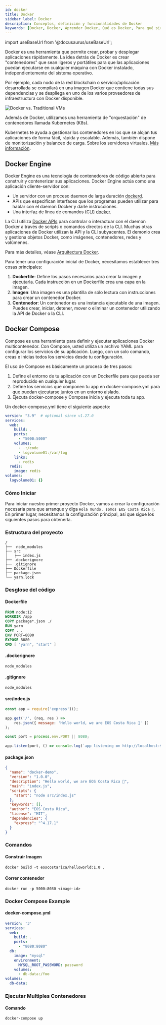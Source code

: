 ```yaml
---
id: docker
title: Docker
sidebar_label: Docker
description: Conceptos, definición y funcionalidades de Docker
keywords: [Docker, Docker, Aprender Docker, Qué es Docker, Para qué sirve Docker, Cómo funciona Docker, Cómo usar docker]
---
```


import useBaseUrl from '@docusaurus/useBaseUrl';

Docker es una herramienta que permite crear, probar y desplegar aplicaciones rápidamente. La idea detrás de Docker es crear "contenedores" que sean ligeros y portátiles para que las aplicaciones puedan ejecutarse en cualquier máquina con Docker instalado, independientemente del sistema operativo.

Por ejemplo, cada nodo de la red blockchain o servicio/aplicación desarrollada se compilará en una imagen Docker que contiene todas sus dependencias y se despliega en uno de los varios proveedores de infraestructura con Docker disponible.

<div style={{  textAlign: "center" }}>
<img alt="Docker vs. Traditional VMs"   src={ useBaseUrl( '/img/documentation-images/Docker-containerized-and-vm-transparent-bg.png' )} />
</div>

Además de Docker, utilizamos una herramienta de "orquestación" de contenedores llamada Kubernetes (K8s).

Kubernetes te ayuda a gestionar los contenedores en los que se alojan tus aplicaciones de forma fácil, rápida y escalable. Además, también dispone de monitorización y balanceo de carga. Sobre los servidores virtuales. [Más información](https://guias.eoscostarica.io/docs/devops#introducci%C3%B3n-a-kubernetes-y-docker).

## Docker Engine

Docker Engine es una tecnología de contenedores de código abierto para construir y contenerizar sus aplicaciones. Docker Engine actúa como una aplicación cliente-servidor con:

- Un servidor con un proceso daemon de larga duración [dockerd](https://docs.docker.com/engine/reference/commandline/dockerd).
- APIs que especifican interfaces que los programas pueden utilizar para hablar con el daemon Docker y darle instrucciones.
- Una interfaz de línea de comandos (CLI) [docker](https://docs.docker.com/engine/reference/commandline/cli/).

La CLI utiliza [Docker APIs](https://docs.docker.com/engine/api/) para controlar o interactuar con el daemon Docker a través de scripts o comandos directos de la CLI. Muchas otras aplicaciones de Docker utilizan la API y la CLI subyacentes. El demonio crea y gestiona objetos Docker, como imágenes, contenedores, redes y volúmenes.

Para más detalles, véase [Arquitectura Docker](https://docs.docker.com/get-started/overview/#docker-architecture).

Para tener una configuración inicial de Docker, necesitamos establecer tres cosas principales:

1. **Dockerfile**: Define los pasos necesarios para crear la imagen y ejecutarla. Cada instrucción en un Dockerfile crea una capa en la imagen.
1. **Imagen**: Una imagen es una plantilla de sólo lectura con instrucciones para crear un contenedor Docker.
1. **Contenedor**: Un contenedor es una instancia ejecutable de una imagen. Puedes crear, iniciar, detener, mover o eliminar un contenedor utilizando la API de Docker o la CLI.

## Docker Compose

Compose es una herramienta para definir y ejecutar aplicaciones Docker multicontenedor. Con Compose, usted utiliza un archivo YAML para configurar los servicios de su aplicación. Luego, con un solo comando, creas e inicias todos los servicios desde tu configuración.

El uso de Compose es básicamente un proceso de tres pasos:

1. Define el entorno de tu aplicación con un Dockerfile para que pueda ser reproducido en cualquier lugar.
1. Define los servicios que componen tu app en docker-compose.yml para que puedan ejecutarse juntos en un entorno aislado.
1. Ejecuta docker-compose y Compose inicia y ejecuta toda tu app.

Un docker-compose.yml tiene el siguiente aspecto:
```yml
version: "3.9"  # optional since v1.27.0
services:
  web:
    build: .
    ports:
      - "5000:5000"
    volumes:
      - .:/code
      - logvolume01:/var/log
    links:
      - redis
  redis:
    image: redis
volumes:
  logvolume01: {}
```

### Cómo Iniciar

Para iniciar nuestro primer proyecto Docker, vamos a crear la configuración necesaria para que arranque y diga `Hola mundo, somos EOS Costa Rica 🦋`. En primer lugar, necesitamos la configuración principal, así que sigue los siguientes pasos para obtenerla.

### Estructura del proyecto

```
/
├──  node_modules
├── src
│   ├── index.js
├── .dockerignore
├── .gitignore
├── Dockerfile
├── package.json
└── yarn.lock
```

### Desglose del código

#### Dockerfile

```Dockerfile
FROM node:12
WORKDIR /app
COPY package*.json ./
RUN yarn
COPY . .
ENV PORT=8080
EXPOSE 8080
CMD [ "yarn", "start" ]
```

#### .dockerignore

`node_modules`

#### .gitignore

`node_modules`

#### src/index.js

```js
const app = require('express')();
 
app.get('/', (req, res ) => 
    res.json({ message: 'Hello world, we are EOS Costa Rica 🦋' }) 
);
 
const port = process.env.PORT || 8080;
 
app.listen(port, () => console.log(`app listening on http://localhost:${port}`) );
```

#### package.json

```json
{
  "name": "docker-demo",
  "version": "1.0.0",
  "description": "Hello world, we are EOS Costa Rica 🦋",
  "main": "index.js",
  "scripts": {
    "start": "node src/index.js"
  },
  "keywords": [],
  "author": "EOS Costa Rica",
  "license": "MIT",
  "dependencies": {
    "express": "^4.17.1"
  }
}
```

### Comandos

#### Construir Imagen

`docker build -t eoscostarica/helloworld:1.0 .`

#### Correr contenedor

`docker run -p 5000:8080 <image-id>`

### Docker Compose Example

#### docker-compose.yml 

```yml
version: '3'
services:
  web:
    build: .
    ports:
      - "8080:8080"
  db:
    image: "mysql"
    environment: 
      MYSQL_ROOT_PASSWORD: password
    volumes:
      - db-data:/foo
volumes:
  db-data:
```

### Ejecutar Multiples Contenedores

#### Comando

`docker-compose up`
